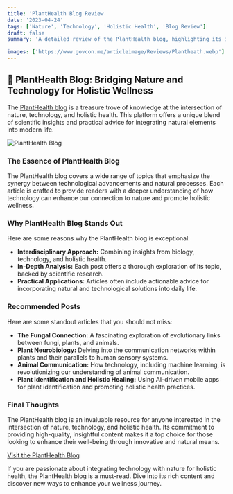```yaml
---
title: 'PlantHealth Blog Review'
date: '2023-04-24'
tags: ['Nature', 'Technology', 'Holistic Health', 'Blog Review']
draft: false
summary: 'A detailed review of the PlantHealth blog, highlighting its insightful articles on the intersection of nature, technology, and holistic health.'

images: ['https://www.govcon.me/articleimage/Reviews/Plantheath.webp']
---
```


## 🌟 PlantHealth Blog: Bridging Nature and Technology for Holistic Wellness

The [PlantHealth blog](https://www.plantheath.com/blog) is a treasure trove of knowledge at the intersection of nature, technology, and holistic health. This platform offers a unique blend of scientific insights and practical advice for integrating natural elements into modern life.

![PlantHealth Blog](https://www.plantheath.com/logoo-removebg.webp)

### The Essence of PlantHealth Blog

The PlantHealth blog covers a wide range of topics that emphasize the synergy between technological advancements and natural processes. Each article is crafted to provide readers with a deeper understanding of how technology can enhance our connection to nature and promote holistic wellness.

### Why PlantHealth Blog Stands Out

Here are some reasons why the PlantHealth blog is exceptional:

- **Interdisciplinary Approach:** Combining insights from biology, technology, and holistic health.
- **In-Depth Analysis:** Each post offers a thorough exploration of its topic, backed by scientific research.
- **Practical Applications:** Articles often include actionable advice for incorporating natural and technological solutions into daily life.

### Recommended Posts

Here are some standout articles that you should not miss:

- **The Fungal Connection:** A fascinating exploration of evolutionary links between fungi, plants, and animals.
- **Plant Neurobiology:** Delving into the communication networks within plants and their parallels to human sensory systems.
- **Animal Communication:** How technology, including machine learning, is revolutionizing our understanding of animal communication.
- **Plant Identification and Holistic Healing:** Using AI-driven mobile apps for plant identification and promoting holistic health practices.

### Final Thoughts

The PlantHealth blog is an invaluable resource for anyone interested in the intersection of nature, technology, and holistic health. Its commitment to providing high-quality, insightful content makes it a top choice for those looking to enhance their well-being through innovative and natural means.

[Visit the PlantHealth Blog](https://www.plantheath.com/)

If you are passionate about integrating technology with nature for holistic health, the PlantHealth blog is a must-read. Dive into its rich content and discover new ways to enhance your wellness journey.
